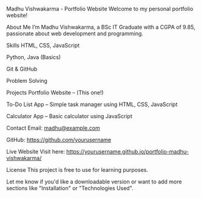 Madhu Vishwakarma - Portfolio Website
Welcome to my personal portfolio website!

About Me
I’m Madhu Vishwakarma, a BSc IT Graduate with a CGPA of 9.85, passionate about web development and programming.

Skills
HTML, CSS, JavaScript

Python, Java (Basics)

Git & GitHub

Problem Solving

Projects
Portfolio Website – (This one!)

To-Do List App – Simple task manager using HTML, CSS, JavaScript

Calculator App – Basic calculator using JavaScript

Contact
Email: madhu@example.com

GitHub: https://github.com/yourusername

Live Website
Visit here: https://yourusername.github.io/portfolio-madhu-vishwakarma/

License
This project is free to use for learning purposes.

Let me know if you'd like a downloadable version or want to add more sections like "Installation" or "Technologies Used".
